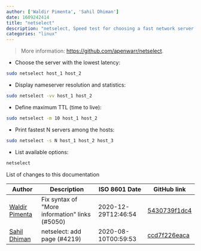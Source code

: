 ```yaml
---
author: ['Waldir Pimenta', 'Sahil Dhiman']
date: 1609242414
title: "netselect"
description: "netselect, Speed test for choosing a fast network server."
categories: "linux"
---
```

> More information: <https://github.com/apenwarr/netselect>.

- Choose the server with the lowest latency:

```bash
sudo netselect host_1 host_2
```

- Display nameserver resolution and statistics:

```bash
sudo netselect -vv host_1 host_2
```

- Define maximum TTL (time to live):

```bash
sudo netselect -m 10 host_1 host_2
```

- Print fastest N servers among the hosts:

```bash
sudo netselect -s N host_1 host_2 host_3
```

- List available options:

```bash
netselect
```
List of changes to this documentation


Author | Description | ISO 8601 Date | GitHub link
------|-----|-----|-----
[Waldir Pimenta](mailto:waldyrious@gmail.com) | Fix syntax of "More information" links (#5050) | 2020-12-29T12:46:54 | [5430739f1dc4](https://github.com/tldr-pages/tldr/commit/5430739f1dc4d29b85b838e594550ba6c133001f)
[Sahil Dhiman](mailto:52946452+sahilister@users.noreply.github.com) | netselect: add page (#4219) | 2020-08-10T00:59:53 | [ccd7f226eaca](https://github.com/tldr-pages/tldr/commit/ccd7f226eaca7531038195bca90984dec8fc783e)

